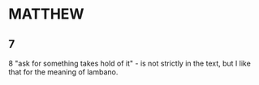 # MATTHEW

## 7

8 "ask for something takes hold of it" - is not strictly in the text, but I like that for the meaning of lambano.

